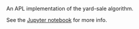 An APL implementation of the yard-sale algorithm.

See the [Jupyter notebook](notebooks/yard-sale.ipynb) for more info.